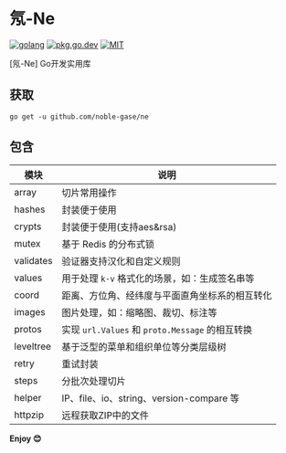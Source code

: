 # 氖-Ne

[![golang](https://img.shields.io/badge/Language-Go-green.svg?style=flat)](https://golang.org)
[![pkg.go.dev](https://img.shields.io/badge/dev-reference-007d9c?logo=go&logoColor=white&style=flat)](https://pkg.go.dev/github.com/noble-gase/ne)
[![MIT](http://img.shields.io/badge/license-MIT-brightgreen.svg)](http://opensource.org/licenses/MIT)

[氖-Ne] Go开发实用库

## 获取

```shell
go get -u github.com/noble-gase/ne
```

## 包含

| 模块      | 说明                                            |
| --------- | ----------------------------------------------- |
| array     | 切片常用操作                                    |
| hashes    | 封装便于使用                                    |
| crypts    | 封装便于使用(支持aes&rsa)                       |
| mutex     | 基于 Redis 的分布式锁                           |
| validates | 验证器支持汉化和自定义规则                            |
| values    | 用于处理 `k-v` 格式化的场景，如：生成签名串等   |
| coord     | 距离、方位角、经纬度与平面直角坐标系的相互转化  |
| images    | 图片处理，如：缩略图、裁切、标注等              |
| protos    | 实现 `url.Values` 和 `proto.Message` 的相互转换 |
| leveltree | 基于泛型的菜单和组织单位等分类层级树            |
| retry     | 重试封装                                        |
| steps     | 分批次处理切片                                  |
| helper    | IP、file、io、string、version-compare 等        |
| httpzip   | 远程获取ZIP中的文件                             |

**Enjoy 😊**
